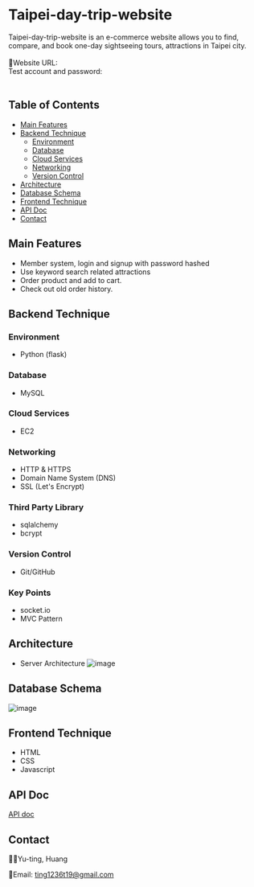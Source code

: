 # Taipei-day-trip-website

Taipei-day-trip-website is an e-commerce website allows you to find, compare, and book one-day sightseeing tours, attractions in Taipei city.
<br/>
<br/>
🔗Website URL:
<br/>
Test account and password:
<br/>
<br/>

## Table of Contents

- [Main Features](#main-features)
- [Backend Technique](#backend-technique)
  - [Environment](#environment)
  - [Database](#database)
  - [Cloud Services](#cloud-services)
  - [Networking](#networking)
  - [Version Control](#version-control)
- [Architecture](#architecture)
- [Database Schema](#database-schema)
- [Frontend Technique](#frontend-technique)
- [API Doc](#api-doc)
- [Contact](#contact)

## Main Features

- Member system, login and signup with password hashed
- Use keyword search related attractions
- Order product and add to cart.
- Check out old order history.

## Backend Technique

### Environment

- Python (flask)

### Database

- MySQL

### Cloud Services

- EC2

### Networking

- HTTP & HTTPS
- Domain Name System (DNS)
- SSL (Let's Encrypt)

### Third Party Library

- sqlalchemy
- bcrypt

### Version Control

- Git/GitHub

### Key Points

- socket.io
- MVC Pattern

## Architecture

- Server Architecture
  ![image](https://github.com/jenniehuang/taipei-day-trip-website/blob/main/taipei-day-trip%20archi.png?raw=true)

## Database Schema

![image](https://github.com/jenniehuang/taipei-day-trip-website/blob/main/TaipeiDayTripWebsite.png?raw=true)

## Frontend Technique

- HTML
- CSS
- Javascript

## API Doc

[API doc](https://app.swaggerhub.com/apis-docs/padax/taipei-trip/1.0.0)

## Contact

👩‍💻Yu-ting, Huang
<br/>

📧Email: ting1236t19@gmail.com
